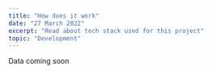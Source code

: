 ```yaml
---
title: "How does it work"
date: "27 March 2022"
excerpt: "Read about tech stack used for this project"
topic: "Development"
---
```


Data coming soon
